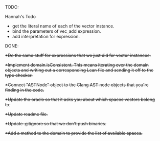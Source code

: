 TODO:


Hannah's Todo

* get the literal name of each of the vector instance.
* bind the parameters of vec_add expression.
* add interpretation for expression.

DONE:

~~*Do the same stuff for expressions that we just did for vector instances.~~

~~*Implement domain.isConsistent. This means iterating over the domain objects and writing out a corresponding Lean file and sending it off to the type checker.~~

~~*Connect "ASTNode" object to the Clang AST node objects that you're
finding in the code.~~

~~*Update the oracle so that it asks you about which spaces vectors belong to.~~

~~*Update readme file.~~

~~*Update .gitignore so that we don't push binaries.~~

~~*Add a method to the domain to provide the list of available spaces.~~


